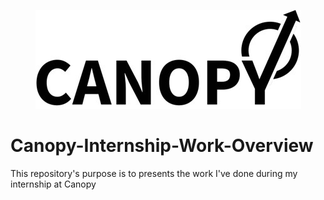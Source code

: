 <p align="center">
  <img src="images/logo.jpeg" />
</p>

<h1>Canopy-Internship-Work-Overview</h1>
<p>This repository's purpose is to presents the work I've done during my internship at Canopy<p>
